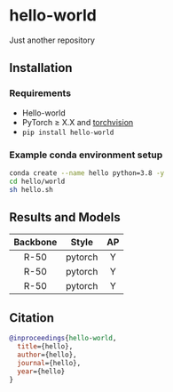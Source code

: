 # hello-world
Just another repository

## Installation

### Requirements
- Hello-world
- PyTorch ≥ X.X and [torchvision](https://github.com/pytorch/vision/)
- `pip install hello-world`

### Example conda environment setup
```bash
conda create --name hello python=3.8 -y
cd hello/world
sh hello.sh
```

## Results and Models
| Backbone     | Style     | AP      | 
|:------------:|:---------:|:-------:|
| R-50         | pytorch   | Y       | 
| R-50         | pytorch   | Y       |
| R-50         | pytorch   | Y       |
 

## Citation
```BibTeX
@inproceedings{hello-world,
  title={hello},
  author={hello},
  journal={hello},
  year={hello}
}
```
